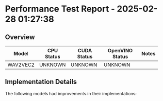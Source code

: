 # Performance Test Report - 2025-02-28 01:27:38

## Overview

| Model | CPU Status | CUDA Status | OpenVINO Status | Notes |
|-------|------------|-------------|-----------------|-------|
| WAV2VEC2 | UNKNOWN | UNKNOWN | UNKNOWN | |

## Implementation Details

The following models had improvements in their implementations:

